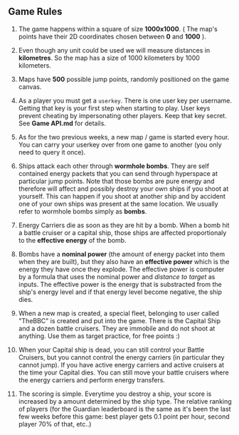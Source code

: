 ## Game Rules

1. The game happens within a square of size **1000x1000**. ( The map's points have their 2D coordinates chosen between **0** and **1000** ).

1. Even though any unit could be used we will measure distances in **kilometres**. So the map has a size of 1000 kilometers by 1000 kilometers. 

1. Maps have **500** possible jump points, randomly positioned on the game canvas.

1. As a player you must get a `userkey`. There is one user key per username. Getting that key is your first step when starting to play. User keys prevent cheating by impersonating other players. Keep that key secret. See **Game API.md** for details.

1. As for the two previous weeks, a new map / game is started every hour. You can carry your userkey over from one game to another (you only need to query it once).

1. Ships attack each other through **wormhole bombs**. They are self contained energy packets that you can send through hyperspace at particular jump points. Note that those bombs are pure energy and therefore will affect and possibly destroy your own ships if you shoot at yourself. This can happen if you shoot at another ship and by accident one of your own ships was present at the same location. We usually refer to wormhole bombs simply as **bombs**.

1. Energy Carriers die as soon as they are hit by a bomb. When a bomb hit a battle cruiser or a capital ship, those ships are affected proportionaly to the **effective energy** of the bomb.

1. Bombs have a **nominal power** (the amount of energy packet into them when they are built), but they also have an **effective power** which is the energy they have once they explode. The effective power is computer by a formula that uses the nominal power and _distance to target_ as inputs. The effective power is the energy that is substracted from the ship's energy level and if that energy level become negative, the ship dies.

1. When a new map is created, a special fleet, belonging to user called "TheBBC" is created and put into the game. There is the Capital Ship and a dozen battle cruisers. They are immobile and do not shoot at anything. Use them as target practice, for free points :)

1. When your Capital ship is dead, you can still control your Battle Cruisers, but you cannot control the energy carriers (in particular they cannot jump). If you have active energy carriers and active cruisers at the time your Capital dies. You can still move your battle cruisers where the energy carriers and perform energy transfers.

1. The scoring is simple. Everytime you destroy a ship, your score is increased by a amount determined by the ship type. The relative ranking of players (for the Guardian leaderboard is the same as it's been the last few weeks before this game: best player gets 0.1 point per hour, second player 70% of that, etc..)
 